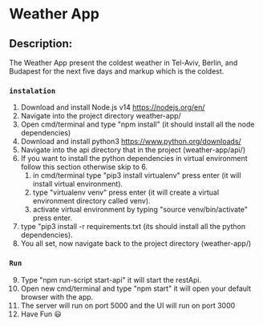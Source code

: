 # Weather App
## Description:
The Weather App present the coldest weather in Tel-Aviv, Berlin, and Budapest for the next five days and markup which is the coldest.
### `instalation`
1. Download and install Node.js v14 https://nodejs.org/en/
2. Navigate into the project directory weather-app/
3. Open cmd/terminal and type "npm install" (it should install all the node dependencies)
4. Download and install python3 https://www.python.org/downloads/
5. Navigate into the api directory that in the project (weather-app/api/)
6. If you want to install the python dependencies in virtual environment follow this section otherwise skip to 6.
   1. in cmd/terminal type "pip3 install virtualenv" press enter (it will install virtual environment).
   2. type "virtualenv venv" press enter (it will create a virtual environment directory called venv).
   3. activate virtual environment by typing "source venv/bin/activate" press enter.
7. type "pip3 install -r requirements.txt (its should install all the python dependencies).
8. You all set, now navigate back to the project directory (weather-app/)
### `Run`
9.  Type "npm run-script start-api" it will start the restApi.
10. Open new cmd/terminal and type "npm start" it will open your default browser with the app.
11. The server will run on port 5000 and the UI will run on port 3000
12. Have Fun :smiley:

